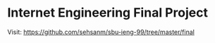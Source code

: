 # Internet Engineering Final Project

Visit: https://github.com/sehsanm/sbu-ieng-99/tree/master/final
